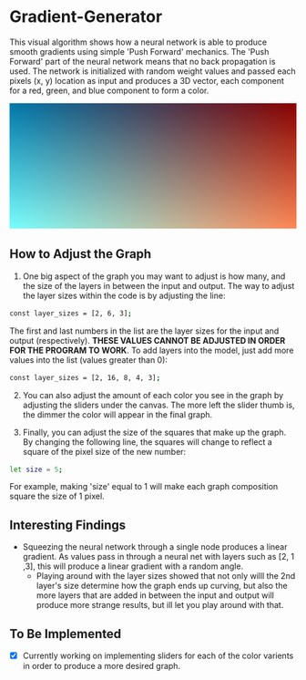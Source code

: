 # Gradient-Generator
This visual algorithm shows how a neural network is able to produce smooth gradients using simple 'Push Forward' mechanics. The 'Push Forward' part of the neural network means that no back propagation is used. The network is initialized with random weight values and passed each pixels (x, y) location as input and produces a 3D vector, each component for a red, green, and blue component to form a color.

![Sample Graph](https://github.com/hubertben/Gradient-Generator/blob/master/sample_graph.PNG)

## How to Adjust the Graph

1. One big aspect of the graph you may want to adjust is how many, and the size of the layers in between the input and output. The way to adjust the layer sizes within the code is by adjusting the line:
```bash
const layer_sizes = [2, 6, 3];
```
   The first and last numbers in the list are the layer sizes for the input and output (respectively). **THESE VALUES CANNOT BE ADJUSTED IN ORDER FOR THE PROGRAM TO WORK**. To add    layers into the model, just add more values into the list (values greater than 0):
```bash
const layer_sizes = [2, 16, 8, 4, 3];
```

2. You can also adjust the amount of each color you see in the graph by adjusting the sliders under the canvas. The more left the slider thumb is, the dimmer the color will appear in the final graph. 

3. Finally, you can adjust the size of the squares that make up the graph. By changing the following line, the squares will change to reflect a square of the pixel size of the new number:
```bash
let size = 5;
```
For example, making 'size' equal to 1 will make each graph composition square the size of 1 pixel.

## Interesting Findings
* Squeezing the neural network through a single node produces a linear gradient. As values pass in through a neural net with layers such as [2, 1 ,3], this will produce a linear gradient with a random angle.
  - Playing around with the layer sizes showed that not only willl the 2nd layer's size determine how the graph ends up curving, but also the more layers that are added in between the input and output will produce more strange results, but ill let you play around with that.
  
 ## To Be Implemented
 - [x] Currently working on implementing sliders for each of the color varients in order to produce a more desired graph.

